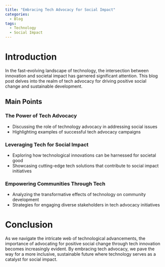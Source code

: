 ```yaml
---
title: "Embracing Tech Advocacy for Social Impact"
categories:
  - Blog
tags:
  - Technology
  - Social Impact
---
```


# Introduction
In the fast-evolving landscape of technology, the intersection between innovation and societal impact has garnered significant attention. This blog post delves into the realm of tech advocacy for driving positive social change and sustainable development.

## Main Points
### The Power of Tech Advocacy
- Discussing the role of technology advocacy in addressing social issues
- Highlighting examples of successful tech advocacy campaigns

### Leveraging Tech for Social Impact
- Exploring how technological innovations can be harnessed for societal good
- Showcasing cutting-edge tech solutions that contribute to social impact initiatives

### Empowering Communities Through Tech
- Analyzing the transformative effects of technology on community development
- Strategies for engaging diverse stakeholders in tech advocacy initiatives

# Conclusion
As we navigate the intricate web of technological advancements, the importance of advocating for positive social change through tech innovation becomes increasingly evident. By embracing tech advocacy, we pave the way for a more inclusive, sustainable future where technology serves as a catalyst for social impact.